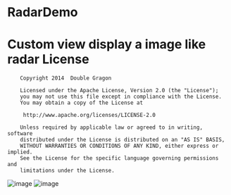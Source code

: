 # RadarDemo
Custom view display a image like radar
License
============

        Copyright 2014  Double Gragon

        Licensed under the Apache License, Version 2.0 (the "License");
        you may not use this file except in compliance with the License.
        You may obtain a copy of the License at

         http://www.apache.org/licenses/LICENSE-2.0

        Unless required by applicable law or agreed to in writing, software
        distributed under the License is distributed on an "AS IS" BASIS,
        WITHOUT WARRANTIES OR CONDITIONS OF ANY KIND, either express or implied.
        See the License for the specific language governing permissions and
        limitations under the License.

![image](https://github.com/doubleDragon/RadarDemo/raw/master/screenshots/radar.png)
![image](https://github.com/doubleDragon/RadarDemo/raw/master/screenshots/radar2.png)

